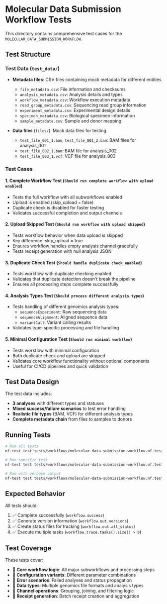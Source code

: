 # Molecular Data Submission Workflow Tests

This directory contains comprehensive test cases for the `MOLECULAR_DATA_SUBMISSION_WORKFLOW`.

## Test Structure

### Test Data (`test_data/`)
- **Metadata files**: CSV files containing mock metadata for different entities
  - `file_metadata.csv`: File information and checksums
  - `analysis_metadata.csv`: Analysis details and types
  - `workflow_metadata.csv`: Workflow execution metadata
  - `read_group_metadata.csv`: Sequencing read group information
  - `experiment_metadata.csv`: Experimental design details
  - `specimen_metadata.csv`: Biological specimen information
  - `sample_metadata.csv`: Sample and donor mapping

- **Data files** (`files/`): Mock data files for testing
  - `test_file_001_1.bam`, `test_file_001_2.bam`: BAM files for analysis_001
  - `test_file_002_1.bam`: BAM file for analysis_002  
  - `test_file_003_1.vcf`: VCF file for analysis_003

### Test Cases

#### 1. Complete Workflow Test (`Should run complete workflow with upload enabled`)
- Tests the full workflow with all subworkflows enabled
- Upload is enabled (skip_upload = false)
- Duplicate check is disabled for faster testing
- Validates successful completion and output channels

#### 2. Upload Skipped Test (`Should run workflow with upload skipped`)
- Tests workflow behavior when data upload is skipped
- Key difference: skip_upload = true
- Ensures workflow handles empty analysis channel gracefully
- Tests receipt generation with null analysis JSON

#### 3. Duplicate Check Test (`Should handle duplicate check enabled`)
- Tests workflow with duplicate checking enabled
- Validates that duplicate detection doesn't break the pipeline
- Ensures all processing steps complete successfully

#### 4. Analysis Types Test (`Should process different analysis types`)
- Tests handling of different genomics analysis types:
  - `sequenceExperiment`: Raw sequencing data
  - `sequenceAlignment`: Aligned sequence data  
  - `variantCall`: Variant calling results
- Validates type-specific processing and file handling

#### 5. Minimal Configuration Test (`Should run minimal workflow`)
- Tests workflow with minimal configuration
- Both duplicate check and upload are skipped
- Validates core workflow functionality without optional components
- Useful for CI/CD pipelines and quick validation

## Test Data Design

The test data includes:
- **3 analyses** with different types and statuses
- **Mixed success/failure scenarios** to test error handling
- **Realistic file types** (BAM, VCF) for different analysis types
- **Complete metadata chain** from files to samples to donors

## Running Tests

```bash
# Run all tests
nf-test test tests/workflows/molecular-data-submission-workflow.nf.test

# Run specific test
nf-test test tests/workflows/molecular-data-submission-workflow.nf.test -t "Should run complete workflow with upload enabled"

# Run with verbose output
nf-test test tests/workflows/molecular-data-submission-workflow.nf.test -v
```

## Expected Behavior

All tests should:
1. ✅ Complete successfully (`workflow.success`)
2. ✅ Generate version information (`workflow.out.versions`)
3. ✅ Create status files for tracking (`workflow.out.all_status`)
4. ✅ Execute multiple tasks (`workflow.trace.tasks().size() > 0`)

## Test Coverage

These tests cover:
- 🧪 **Core workflow logic**: All major subworkflows and processing steps
- 🧪 **Configuration variants**: Different parameter combinations
- 🧪 **Error scenarios**: Failed analyses and status propagation
- 🧪 **Data types**: Multiple genomics file formats and analysis types
- 🧪 **Channel operations**: Grouping, joining, and filtering logic
- 🧪 **Receipt generation**: Batch receipt creation and aggregation
